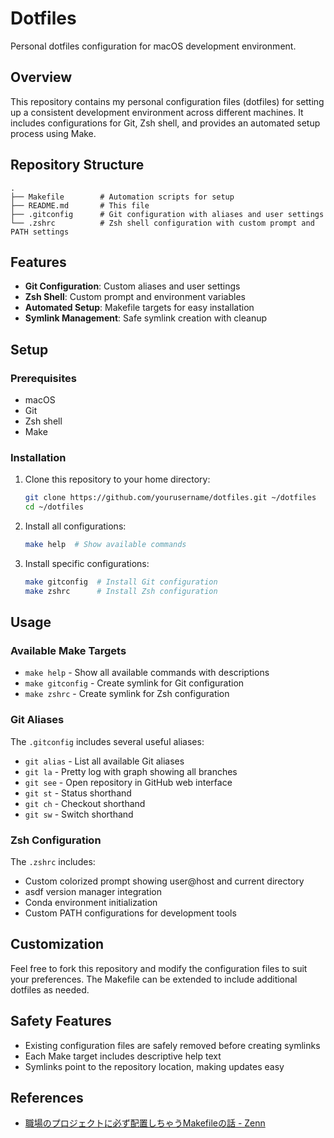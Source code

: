 # Dotfiles

Personal dotfiles configuration for macOS development environment.

## Overview

This repository contains my personal configuration files (dotfiles) for setting up a consistent development environment across different machines. It includes configurations for Git, Zsh shell, and provides an automated setup process using Make.

## Repository Structure

```
.
├── Makefile        # Automation scripts for setup
├── README.md       # This file
├── .gitconfig      # Git configuration with aliases and user settings
└── .zshrc          # Zsh shell configuration with custom prompt and PATH settings
```

## Features

- **Git Configuration**: Custom aliases and user settings
- **Zsh Shell**: Custom prompt and environment variables
- **Automated Setup**: Makefile targets for easy installation
- **Symlink Management**: Safe symlink creation with cleanup

## Setup

### Prerequisites

- macOS
- Git
- Zsh shell
- Make

### Installation

1. Clone this repository to your home directory:
   ```bash
   git clone https://github.com/yourusername/dotfiles.git ~/dotfiles
   cd ~/dotfiles
   ```

2. Install all configurations:
   ```bash
   make help  # Show available commands
   ```

3. Install specific configurations:
   ```bash
   make gitconfig  # Install Git configuration
   make zshrc      # Install Zsh configuration
   ```

## Usage

### Available Make Targets

- `make help` - Show all available commands with descriptions
- `make gitconfig` - Create symlink for Git configuration
- `make zshrc` - Create symlink for Zsh configuration

### Git Aliases

The `.gitconfig` includes several useful aliases:

- `git alias` - List all available Git aliases
- `git la` - Pretty log with graph showing all branches
- `git see` - Open repository in GitHub web interface
- `git st` - Status shorthand
- `git ch` - Checkout shorthand
- `git sw` - Switch shorthand

### Zsh Configuration

The `.zshrc` includes:

- Custom colorized prompt showing user@host and current directory
- asdf version manager integration
- Conda environment initialization
- Custom PATH configurations for development tools

## Customization

Feel free to fork this repository and modify the configuration files to suit your preferences. The Makefile can be extended to include additional dotfiles as needed.

## Safety Features

- Existing configuration files are safely removed before creating symlinks
- Each Make target includes descriptive help text
- Symlinks point to the repository location, making updates easy

## References

- [職場のプロジェクトに必ず配置しちゃうMakefileの話 - Zenn](https://zenn.dev/loglass/articles/0016-make-makefile)
